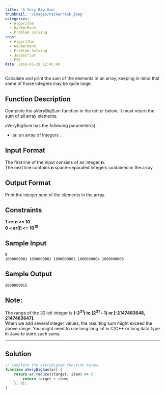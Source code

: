 ```yaml
---
title: 'A Very Big Sum'
thumbnail: '/images/hackerrank.jpeg'
categories:
  - Algorithm
  - HackerRank
  - Problem Solving
tags:
  - Algorithm
  - HackerRank
  - Problem Solving
  - JavaScript
  - ES6
date: 2019-06-28 12:45:40
---
```


Calculate and print the sum of the elements in an array, keeping in mind that some of those integers may be quite large.

<!-- more -->

## Function Description
            
Complete the aVeryBigSum function in the editor below. It must return the sum of all array elements.

aVeryBigSum has the following parameter(s):

- ar: an array of integers .

## Input Format
   
The first line of the input consists of an integer **n**.<br/> 
The next line contains **n** space-separated integers contained in the array.

## Output Format
   
Print the integer sum of the elements in the array.

## Constraints 

**1 <= n <= 10**<br/>
**0 < ar[i] <= 10<sup>10</sup>**


## Sample Input

```
5
1000000001 1000000002 1000000003 1000000004 1000000005
```

## Sample Output

```
5000000015
```

## Note:
   
The range of the 32-bit integer is **(-2<sup>31</sup>) to (2<sup>31</sup> - 1) or [-2147483648, 2147483647]**.<br/>
When we add several integer values, the resulting sum might exceed the above range. You might need to use long long int in C/C++ or long data type in Java to store such sums.


---

## Solution

```javascript
// Complete the aVeryBigSum function below.
function aVeryBigSum(ar) {
    return ar.reduce((target, item) => {
        return target + item;
    }, 0);
}
```